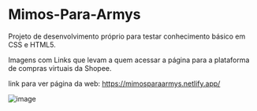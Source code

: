 # Mimos-Para-Armys
Projeto de desenvolvimento próprio para testar conhecimento básico em CSS e HTML5.

Imagens com Links que levam a quem acessar a página para a plataforma de compras virtuais da Shopee.

link para ver página da web: https://mimosparaarmys.netlify.app/

![image](https://github.com/StefaniSouzaFullStack/Mimos-Para-Armys/assets/123323702/ef237194-f828-4889-b4b3-bf6e9ecbfb56)

